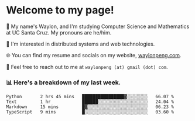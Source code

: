 # Welcome to my page! 

👋 My name's Waylon, and I'm studying Computer Science and Mathematics at UC Santa Cruz. My pronouns are he/him. 

💭 I'm interested in distributed systems and web technologies.

🌐 You can find my resume and socials on my website, [waylonpeng.com](https://www.waylonpeng.com).

📧 Feel free to reach out to me at `waylonpeng (at) gmail (dot) com`.

### 📊 Here's a breakdown of my last week.

<!--START_SECTION:waka-->
```text
Python       2 hrs 45 mins   ████████████████▓░░░░░░░░   66.07 % 
Text         1 hr            ██████░░░░░░░░░░░░░░░░░░░   24.04 % 
Markdown     15 mins         █▓░░░░░░░░░░░░░░░░░░░░░░░   06.23 % 
TypeScript   9 mins          █░░░░░░░░░░░░░░░░░░░░░░░░   03.60 % 
```
<!--END_SECTION:waka-->
